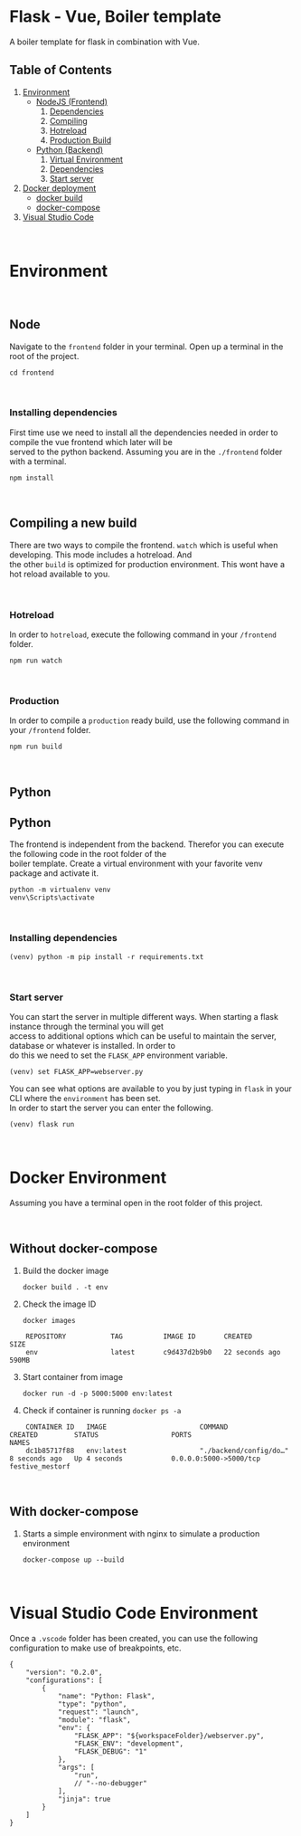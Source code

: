 # Flask - Vue, Boiler template

A boiler template for flask in combination with Vue.

## Table of Contents
1. [Environment](#Environment)
    - [NodeJS (Frontend)](#Node)
        1. [Dependencies](#Installing-dependencies)
        2. [Compiling](#Compiling-a-new-build)
        3. [Hotreload](#Hotreload)
        4. [Production Build](#Production)
    - [Python (Backend)](#Python)
        1. [Virtual Environment](#Python)
        2. [Dependencies](#Installing-dependencies)
        3. [Start server](#Start-server)
3. [Docker deployment](#Docker-Environment)
    - [docker build](#Without-docker-compose)
    - [docker-compose](#With-docker-compose)
4. [Visual Studio Code](#Visual-Studio-Code-Environment)

<br/>

# Environment

<br/>

## Node

Navigate to the `frontend` folder in your terminal. Open up a terminal in the root of the project.

    cd frontend
<br/>

### Installing dependencies

First time use we need to install all the dependencies needed in order to compile the vue frontend which later will be \
served to the python backend. Assuming you are in the `./frontend` folder with a terminal.

    npm install

<br/>

## Compiling a new build

There are two ways to compile the frontend. `watch` which is useful when developing. This mode includes a hotreload. And \
the other `build` is optimized for production environment. This wont have a hot reload available to you.

<br/>

### Hotreload

In order to `hotreload`, execute the following command in your `/frontend` folder.

    npm run watch

<br/>

### Production

In order to compile a `production` ready build, use the following command in your `/frontend` folder.

    npm run build

<br/>

## Python

## Python

The frontend is independent from the backend. Therefor you can execute the following code in the root folder of the \
boiler template. Create a virtual environment with your favorite venv package and activate it.

    python -m virtualenv venv
    venv\Scripts\activate

<br/>

### Installing dependencies

    (venv) python -m pip install -r requirements.txt

<br/>

### Start server

You can start the server in multiple different ways. When starting a flask instance through the terminal you will get \
access to additional options which can be useful to maintain the server, database or whatever is installed. In order to \
do this we need to set the `FLASK_APP` environment variable.

    (venv) set FLASK_APP=webserver.py

You can see what options are available to you by just typing in `flask` in your CLI where the `environment` has been set. \
In order to start the server you can enter the following.

    (venv) flask run

<br/>

# Docker Environment

Assuming you have a terminal open in the root folder of this project.

<br/>

## Without docker-compose

1. Build the docker image

    `docker build . -t env`

2. Check the image ID

    `docker images`
```
    REPOSITORY           TAG          IMAGE ID       CREATED          SIZE
    env                  latest       c9d437d2b9b0   22 seconds ago   590MB
```

3. Start container from image

    `docker run -d -p 5000:5000 env:latest`

4. Check if container is running
    `docker ps -a`

```
    CONTAINER ID   IMAGE                       COMMAND                  CREATED         STATUS                  PORTS                                     NAMES
    dc1b85717f88   env:latest                  "./backend/config/do…"   8 seconds ago   Up 4 seconds            0.0.0.0:5000->5000/tcp                    festive_mestorf
```

<br/>

## With docker-compose
1. Starts a simple environment with nginx to simulate a production environment

    `docker-compose up --build`

<br/>

# Visual Studio Code Environment

Once a `.vscode` folder has been created, you can use the following configuration to make use of breakpoints, etc.

    {
        "version": "0.2.0",
        "configurations": [
            {
                "name": "Python: Flask",
                "type": "python",
                "request": "launch",
                "module": "flask",
                "env": {
                    "FLASK_APP": "${workspaceFolder}/webserver.py",
                    "FLASK_ENV": "development",
                    "FLASK_DEBUG": "1"
                },
                "args": [
                    "run",
                    // "--no-debugger"
                ],
                "jinja": true
            }
        ]
    }